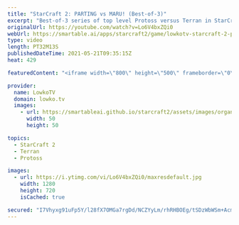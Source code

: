 ```yaml
---
title: "StarCraft 2: PARTING vs MARU! (Best-of-3)"
excerpt: "Best-of-3 series of top level Protoss versus Terran in StarCraft 2 between PartinG and Maru.  Support my work on Patreon: http://www.patreon.com/lowkotv Become a YouTube member: https://lowko.tv/join  My second channel: http://lowko.tv/morelowko Lowko Merch: http://lowko.tv/merch  Be part of the community"
originalUrl: https://youtube.com/watch?v=Lo6V4bxZQi0
webUrl: https://smartable.ai/apps/starcraft2/game/lowkotv-starcraft-2-parting-vs-maru-best-of-3/
type: video
length: PT32M13S
publishedDateTime: 2021-05-21T09:35:15Z
heat: 429

featuredContent: "<iframe width=\"800\" height=\"500\" frameborder=\"0\" src=\"https://www.youtube.com/embed/Lo6V4bxZQi0\" allow=\"accelerometer; autoplay; encrypted-media; gyroscope; picture-in-picture\" allowfullscreen></iframe>"

provider:
  name: LowkoTV
  domain: lowko.tv
  images:
    - url: https://smartableai.github.io/starcraft2/assets/images/organizations/lowko.tv-50x50.jpg
      width: 50
      height: 50

topics:
  - StarCraft 2
  - Terran
  - Protoss

images:
  - url: https://i.ytimg.com/vi/Lo6V4bxZQi0/maxresdefault.jpg
    width: 1280
    height: 720
    isCached: true

secured: "I7Vhyxg91uFp5Y/l28fX7OMGa7rgDd/NCZYyLm/rhRHBOEg/tSDzWbWSm+Acmncwi/QvEwQAhWlGrxyrYTovme1Wa2jKM+qu6oG3Zeni1zOA0IaFeEaAkyo6fkQVAO6CaGjzWYpV7rhr8a7osSvxvVN7FrErcGD5BnkcUERc1CV3Hm6sROzm4zbujcOCTUYDC2WPfJdMYtA01+WTn/51QN7fkh8r+TRIdj3LbDdFrKFZla04QCLkjuG+he3EbxqdujeE8f9uQ5LqqHYYWLGxt5XJxgX9xr/xFTk6IAlrjQgmQp340sVZSt5WPrg6UfQ2uR6hYsyG4Hq11tHnbVLBny7Topu9x66xO8mVoYT4S5icoB1WA+GpRM/Js2HoEspXUXB5C+OA5MF7qo7UH37MENuBX9xboorei14DNVuVgOI=;N6rJWTo4gWkCtS4oMTRP+Q=="
---
```


